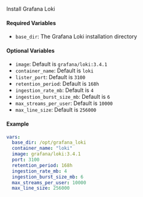Install Grafana Loki

#### Required Variables
- `base_dir`: The Grafana Loki installation directory

#### Optional Variables
- `image`: Default is `grafana/loki:3.4.1`
- `container_name`: Default is `loki`
- `lister_port`: Default is `3100`
- `retention_period`: Default is `168h`
- `ingestion_rate_mb`: Default is `4`
- `ingestion_burst_size_mb`: Default is `6`
- `max_streams_per_user`: Default is `10000`
- `max_line_size`: Default is `256000`

#### Example
```yaml
vars:
  base_dir: /opt/grafana_loki
  container_name: "loki"
  image: grafana/loki:3.4.1
  port: 3100
  retention_period: 168h
  ingestion_rate_mb: 4
  ingestion_burst_size_mb: 6
  max_streams_per_user: 10000
  max_line_size: 256000
```
